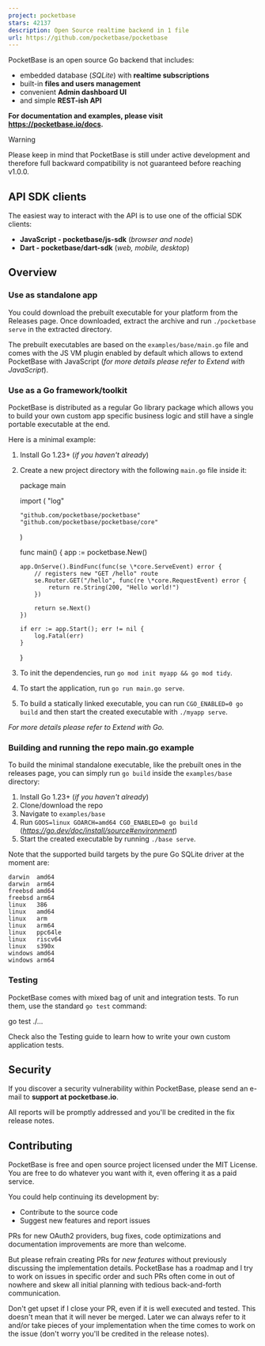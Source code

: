 ```yaml
---
project: pocketbase
stars: 42137
description: Open Source realtime backend in 1 file
url: https://github.com/pocketbase/pocketbase
---
```


PocketBase is an open source Go backend that includes:

-   embedded database (_SQLite_) with **realtime subscriptions**
-   built-in **files and users management**
-   convenient **Admin dashboard UI**
-   and simple **REST-ish API**

**For documentation and examples, please visit https://pocketbase.io/docs.**

Warning

Please keep in mind that PocketBase is still under active development and therefore full backward compatibility is not guaranteed before reaching v1.0.0.

API SDK clients
---------------

The easiest way to interact with the API is to use one of the official SDK clients:

-   **JavaScript - pocketbase/js-sdk** (_browser and node_)
-   **Dart - pocketbase/dart-sdk** (_web, mobile, desktop_)

Overview
--------

### Use as standalone app

You could download the prebuilt executable for your platform from the Releases page. Once downloaded, extract the archive and run `./pocketbase serve` in the extracted directory.

The prebuilt executables are based on the `examples/base/main.go` file and comes with the JS VM plugin enabled by default which allows to extend PocketBase with JavaScript (_for more details please refer to Extend with JavaScript_).

### Use as a Go framework/toolkit

PocketBase is distributed as a regular Go library package which allows you to build your own custom app specific business logic and still have a single portable executable at the end.

Here is a minimal example:

1.  Install Go 1.23+ (_if you haven't already_)
    
2.  Create a new project directory with the following `main.go` file inside it:
    
    package main
    
    import (
        "log"
    
        "github.com/pocketbase/pocketbase"
        "github.com/pocketbase/pocketbase/core"
    )
    
    func main() {
        app := pocketbase.New()
    
        app.OnServe().BindFunc(func(se \*core.ServeEvent) error {
            // registers new "GET /hello" route
            se.Router.GET("/hello", func(re \*core.RequestEvent) error {
                return re.String(200, "Hello world!")
            })
    
            return se.Next()
        })
    
        if err := app.Start(); err != nil {
            log.Fatal(err)
        }
    }
    
3.  To init the dependencies, run `go mod init myapp && go mod tidy`.
    
4.  To start the application, run `go run main.go serve`.
    
5.  To build a statically linked executable, you can run `CGO_ENABLED=0 go build` and then start the created executable with `./myapp serve`.
    

_For more details please refer to Extend with Go._

### Building and running the repo main.go example

To build the minimal standalone executable, like the prebuilt ones in the releases page, you can simply run `go build` inside the `examples/base` directory:

1.  Install Go 1.23+ (_if you haven't already_)
2.  Clone/download the repo
3.  Navigate to `examples/base`
4.  Run `GOOS=linux GOARCH=amd64 CGO_ENABLED=0 go build` (_https://go.dev/doc/install/source#environment_)
5.  Start the created executable by running `./base serve`.

Note that the supported build targets by the pure Go SQLite driver at the moment are:

```
darwin  amd64
darwin  arm64
freebsd amd64
freebsd arm64
linux   386
linux   amd64
linux   arm
linux   arm64
linux   ppc64le
linux   riscv64
linux   s390x
windows amd64
windows arm64
```

### Testing

PocketBase comes with mixed bag of unit and integration tests. To run them, use the standard `go test` command:

go test ./...

Check also the Testing guide to learn how to write your own custom application tests.

Security
--------

If you discover a security vulnerability within PocketBase, please send an e-mail to **support at pocketbase.io**.

All reports will be promptly addressed and you'll be credited in the fix release notes.

Contributing
------------

PocketBase is free and open source project licensed under the MIT License. You are free to do whatever you want with it, even offering it as a paid service.

You could help continuing its development by:

-   Contribute to the source code
-   Suggest new features and report issues

PRs for new OAuth2 providers, bug fixes, code optimizations and documentation improvements are more than welcome.

But please refrain creating PRs for _new features_ without previously discussing the implementation details. PocketBase has a roadmap and I try to work on issues in specific order and such PRs often come in out of nowhere and skew all initial planning with tedious back-and-forth communication.

Don't get upset if I close your PR, even if it is well executed and tested. This doesn't mean that it will never be merged. Later we can always refer to it and/or take pieces of your implementation when the time comes to work on the issue (don't worry you'll be credited in the release notes).
